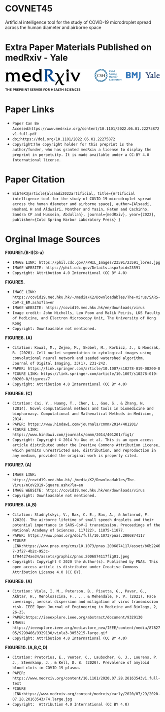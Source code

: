 # COVNET45
Artificial intelligence tool for the study of COVID-19 microdroplet spread across the human diameter and airborne space

Extra Paper Materials Published on medRxiv - Yale
=========================
![alt text](https://github.com/HeshamAlsaadi/COVNET45/blob/main/Research%20Images/medrxiv_internal_logo.png)

Paper Links
=========================
* `Paper Can Be Accesed`:`https://www.medrxiv.org/content/10.1101/2022.06.01.22275872v1.full.pdf`
* `doi`:`https://doi.org/10.1101/2022.06.01.22275872`
* `Copyright`:`The copyright holder for this preprint is the author/funder, who has granted medRxiv a license to display the preprint in perpetuity. It is made available under a CC-BY 4.0 International license.`

Paper Citation
=========================
* `BibTeX`:`@article{alsaadi2022artificial,
  title={Artificial intelligence tool for the study of COVID-19 microdroplet spread across the human diameter and airborne space},
  author={Alsaadi, Heshami H and Aldwairi, Monther and Yasin, Faten and Cachinho, Sandra CP and Hussein, Abdullah},
  journal={medRxiv},
  year={2022},
  publisher={Cold Spring Harbor Laboratory Press}
}`


Orginal Image Sources
=========================

**FIGURE1.(B-I)(3-a)**
* `IMAGE LINK: https://phil.cdc.gov//PHIL_Images/23591/23591_lores.jpg` 
* `IMAGE WEBSITE: https://phil.cdc.gov/Details.aspx?pid=23591`
* `Copyright: Attribution 4.0 International (CC BY 4.0)` 

**FIGURE5.** 
* `IMAGE LINK: https://covid19.med.hku.hk/-/media/K2/Downloadables/The-Virus/SARS-CoV-2_EM.ashx?la=en` 
* `IMAGE WEBSITE: https://covid19.med.hku.hk/en/downloads/virus` 
* `Image credit: John Nicholls, Leo Poon and Malik Peiris, LKS Faculty of Medicine, and Electron Microscopy Unit, The University of Hong Kong` 
* `Copyright: Downloadable not mentioned.` 

**FIGURE6. (A)** 
* `Citation: Kowal, M., Żejmo, M., Skobel, M., Korbicz, J., & Monczak, R. (2020). Cell nuclei segmentation in cytological images using convolutional neural network and seeded watershed algorithm. Journal of Digital Imaging, 33(1), 231-242.`
* `PAPER: https://link.springer.com/article/10.1007/s10278-019-00200-8` 
* `FIGURE LINK: https://link.springer.com/article/10.1007/s10278-019-00200-8/figures/7` 
* `Copyright: Attribution 4.0 International (CC BY 4.0)` 

**FIGURE6. (C)**   
* `Citation: Cai, Y., Huang, T., Chen, L., Gao, S., & Zhang, N. (2014). Novel computational methods and tools in biomedicine and biopharmacy. Computational and Mathematical Methods in Medicine, 2014.`
* `PAPER: https://www.hindawi.com/journals/cmmm/2014/401201/` 
* `FIGURE LINK: https://www.hindawi.com/journals/cmmm/2014/401201/fig1/` 
* `Copyright: Copyright © 2014 Yu Guo et al. This is an open access article distributed under the Creative Commons Attribution License, which permits unrestricted use, distribution, and reproduction in any medium, provided the original work is properly cited.` 

**FIGURE7. (A)** 
* `IMAGE LINK: https://covid19.med.hku.hk/-/media/K2/Downloadables/The-Virus/nCoV2019-Square.ashx?la=en` 
* `IMAGE WEBSITE: https://covid19.med.hku.hk/en/downloads/virus` 
* `Copyright: Downloadable not mentioned.` 

**FIGURE8. (A,B)** 
* `Citation: Stadnytskyi, V., Bax, C. E., Bax, A., & Anfinrud, P. (2020). The airborne lifetime of small speech droplets and their potential importance in SARS-CoV-2 transmission. Proceedings of the National Academy of Sciences, 117(22), 11875-11877.`
* `PAPER: https://www.pnas.org/doi/full/10.1073/pnas.2006874117` 
* `FIGURE LINK:https://www.pnas.org/cms/10.1073/pnas.2006874117/asset/b6b22467-3f27-4b2c-953c-1f944274ae34/assets/graphic/pnas.2006874117fig01.jpeg` 
* `Copyright: Copyright © 2020 the Author(s). Published by PNAS. This open access article is distributed under Creative Commons Attribution License 4.0 (CC BY).` 


**FIGURE9. (A)** 
* `Citation: Viola, I. M., Peterson, B., Pisetta, G., Pavar, G., Akhtar, H., Menoloascina, F., ... & Mehendale, F. V. (2021). Face coverings, aerosol dispersion and mitigation of virus transmission risk. IEEE Open Journal of Engineering in Medicine and Biology, 2, 26-35.`
* `PAPER:https://ieeexplore.ieee.org/abstract/document/9329130` 
* `IMAGE: https://ieeexplore.ieee.org/mediastore_new/IEEE/content/media/8782705/9299466/9329130/viola3-3053215-large.gif` 
* `Copyright: Attribution 4.0 International (CC BY 4.0)` 


**FIGURE10. (A,B,C,D)** 
* `Citation: Pretorius, E., Venter, C., Laubscher, G. J., Lourens, P. J., Steenkamp, J., & Kell, D. B. (2020). Prevalence of amyloid blood clots in COVID-19 plasma.` 
* `PAPER: https://www.medrxiv.org/content/10.1101/2020.07.28.20163543v1.full-text` 
* `FIGURE LINK:https://www.medrxiv.org/content/medrxiv/early/2020/07/29/2020.07.28.20163543/F4.large.jpg` 
* `Copyright:  Attribution 4.0 International (CC BY 4.0)` 
